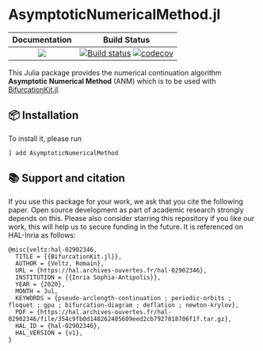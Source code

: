 # AsymptoticNumericalMethod.jl

| **Documentation**                                                               | **Build Status**                                                                                |
|:-------------------------------------------------------------------------------:|:-----------------------------------------------------------------------------------------------:|
| [![](https://img.shields.io/badge/docs-dev-blue.svg)](https://bifurcationkit.github.io/BifurcationKitDocs.jl/dev) | [![Build status](https://github.com/rveltz/AsymptoticNumericalMethod.jl/workflows/CI/badge.svg)](https://github.com/rveltz/AsymptoticNumericalMethod.jl/actions) [![codecov](https://codecov.io/gh/bifurcationkit/AsymptoticNumericalMethod.jl/branch/master/graph/badge.svg)](https://codecov.io/gh/bifurcationkit/AsymptoticNumericalMethod.jl) |

This Julia package provides the numerical continuation algorithm **Asymptotic Numerical Method** (ANM) which is to be used with [BifurcationKit.jl](https://github.com/bifurcationkit/BifurcationKit.jl).

## 📦 Installation

To install it, please run

`] add AsymptoticNumericalMethod`

## 📚 Support and citation
If you use this package for your work, we ask that you cite the following paper. Open source development as part of academic research strongly depends on this. Please also consider starring this repository if you like our work, this will help us to secure funding in the future. It is referenced on HAL-Inria as follows:

```
@misc{veltz:hal-02902346,
  TITLE = {{BifurcationKit.jl}},
  AUTHOR = {Veltz, Romain},
  URL = {https://hal.archives-ouvertes.fr/hal-02902346},
  INSTITUTION = {{Inria Sophia-Antipolis}},
  YEAR = {2020},
  MONTH = Jul,
  KEYWORDS = {pseudo-arclength-continuation ; periodic-orbits ; floquet ; gpu ; bifurcation-diagram ; deflation ; newton-krylov},
  PDF = {https://hal.archives-ouvertes.fr/hal-02902346/file/354c9fb0d148262405609eed2cb7927818706f1f.tar.gz},
  HAL_ID = {hal-02902346},
  HAL_VERSION = {v1},
}
```
